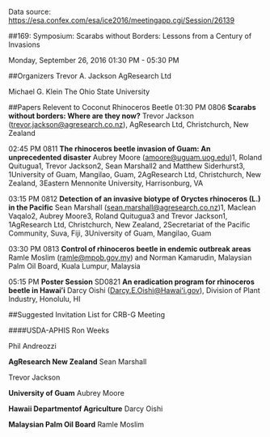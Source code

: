 
Data source: https://esa.confex.com/esa/ice2016/meetingapp.cgi/Session/26139

##169: Symposium: Scarabs without Borders: Lessons from a Century of Invasions

Monday, September 26, 2016  01:30 PM - 05:30 PM

##Organizers
Trevor A. Jackson
AgResearch Ltd

Michael G. Klein
The Ohio State University

##Papers Relevent to Coconut Rhinoceros Beetle
01:30 PM
0806 **Scarabs without borders: Where are they now?**
Trevor Jackson (trevor.jackson@agresearch.co.nz), AgResearch Ltd, Christchurch, New Zealand

02:45 PM
0811 **The rhinoceros beetle invasion of Guam: An unprecedented disaster**
Aubrey Moore (amoore@uguam.uog.edu)1, Roland Quitugua1, Trevor Jackson2, Sean Marshall2 and Matthew Siderhurst3, 1University of Guam, Mangilao, Guam, 2AgResearch Ltd, Christchurch, New Zealand, 3Eastern Mennonite University, Harrisonburg, VA

03:15 PM
0812 **Detection of an invasive biotype of Oryctes rhinoceros (L.) in the Pacific**
Sean Marshall (sean.marshall@agresearch.co.nz)1, Maclean Vaqalo2, Aubrey Moore3, Roland Quitugua3 and Trevor Jackson1, 1AgResearch Ltd, Christchurch, New Zealand, 2Secretariat of the Pacific Community, Suva, Fiji, 3University of Guam, Mangilao, Guam

03:30 PM
0813 **Control of rhinoceros beetle in endemic outbreak areas**
Ramle Moslim (ramle@mpob.gov.my) and Norman Kamarudin, Malaysian Palm Oil Board, Kuala Lumpur, Malaysia

05:15 PM **Poster Session**
SD0821 **An eradication program for rhinoceros beetle in Hawaiʻi**
Darcy Oishi (Darcy.E.Oishi@Hawaiʻi.gov), Division of Plant Industry, Honolulu, HI

##Suggested Invitation List for CRB-G Meeting

####USDA-APHIS
Ron Weeks

Phil Andreozzi

**AgResearch New Zealand**
Sean Marshall

Trevor Jackson

**University of Guam**
Aubrey Moore

**Hawaii Departmentof Agriculture**
Darcy Oishi

**Malaysian Palm Oil Board**
Ramle Moslim




